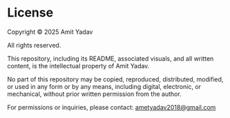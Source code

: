 # License

Copyright © 2025 Amit Yadav

All rights reserved.

This repository, including its README, associated visuals, and all written content, is the intellectual property of Amit Yadav.

No part of this repository may be copied, reproduced, distributed, modified, or used in any form or by any means, including digital, electronic, or mechanical, without prior written permission from the author.

For permissions or inquiries, please contact: [ametyadav2018@gmail.com](mailto:ametyadav2018@gmail.com)
